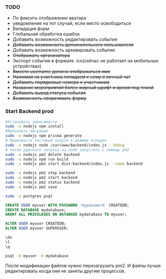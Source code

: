 ### TODO
* По фиксить отображение аватара
* уведомление на тот случай, если место освободиться
* Валидация форм
* Глобальная обработка ошибок
* Добавить возможность редактировать событие
* ~~Добавить возможность дополнительного пользователя~~
* Добавить возможность архивировать события
* ~~Отображать организатора~~
* Экспорт события в формате .ics(сейчас не работает на мобильных устройствах)
* ~~Вместо username должно отображаться имя~~
* ~~Нажимая на участника попадаем к нему в личный чат~~
* ~~Добавить порядковые номера к участникам~~
* ~~Название мероприятий более жирный шрифт и время под темой~~
* ~~Добавить вывод статуса события~~
* ~~Возможность сворачивать форму~~

### Start Backend prod

```bash
#Установить зависимости 
sudo -u nodejs npm install
#Выполнить миграции
sudo -u nodejs npm prisma generate
# Произвести тестовый запуск в режиме отладки 
sudo -u nodejs node /var/www/backend/index.js --debug
# после удачного запуска на node запустить с помощь pm2
sudo -u nodejs pm2 delete backend
sudo -u nodejs npm run build
sudo -u nodejs pm2 start dist-backend/index.js --name backend

sudo -u nodejs pm2 stop backend
sudo -u nodejs pm2 start backend
sudo -u nodejs pm2 status backend
sudo -u nodejs pm2 save

```
```bash
sudo -u postgres psql
```
```SQL
CREATE USER myuser WITH PASSWORD 'mypassword' CREATEDB;
CREATE DATABASE mydatabase;
GRANT ALL PRIVILEGES ON DATABASE mydatabase TO myuser;

ALTER USER myuser CREATEDB;
ALTER USER myuser SUPERUSER;

\du
\l
\q
```

```bash
psql -U myuser -d mydatabase
```
После модификации файлов нужно перезагрузить pm2. И файлы лучше редактировать когда они не заняты другим процессов.





